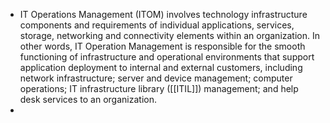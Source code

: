 - IT Operations Management (ITOM) involves technology infrastructure components and requirements of individual applications, services, storage, networking and connectivity elements within an organization. In other words, IT Operation Management is responsible for the smooth functioning of infrastructure and operational environments that support application deployment to internal and external customers, including network infrastructure; server and device management; computer operations; IT infrastructure library ([[ITIL]]) management; and help desk services to an organization.
-